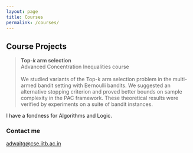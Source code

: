 ```yaml
---
layout: page
title: Courses
permalink: /courses/
---
```


<!-- ### Research -->

## Course Projects

><strong>Top-<i>k</i> arm selection</strong> 
<br>Advanced Concentration Inequalities course<br><br>
We studied variants of the Top-k arm selection problem in the multi-armed bandit setting with Bernoulli bandits. We suggested an alternative stopping criterion and proved better bounds on sample complexity in the
PAC framework. These theoretical results were verified by experiments on a suite of bandit instances. 



I have a fondness for Algorithms and Logic.


### Contact me

[adwaitg@cse.iitb.ac.in](mailto:adwaitg@cse.iitb.ac.in)
